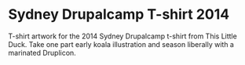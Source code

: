 Sydney Drupalcamp T-shirt 2014
==============================

T-shirt artwork for the 2014 Sydney Drupalcamp t-shirt from This Little Duck. Take one part early koala illustration and season liberally with a marinated Druplicon.
